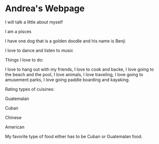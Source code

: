# Andrea's Webpage

I will talk a little about myself

I am a pisces  

I have one dog that is a golden doodle and his name is Benji

I love to dance and listen to music

Things I love to do:

I love to hang out with my friends,
I love to cook and backe,
I love going to the beach and the pool,
I love animals,
I love traveling,
I love going to amusement parks,
I love going paddle boarding and kayaking.


Rating types of cuisines:

Guatemalan 

Cuban

Chinese

American

My favorite type of food either has to be Cuban or Guatemalan food.
